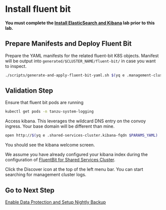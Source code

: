 # Install fluent bit

**You must complete the [Install ElasticSearch and Kibana](../shared-services-cluster/06_ek_scc.md) lab prior to this lab.**

## Prepare Manifests and Deploy Fluent Bit

Prepare the YAML manifests for the related fluent-bit K8S objects.  Manifest will be output into `generated/$CLUSTER_NAME/fluent-bit/` in case you want to inspect.

```bash
./scripts/generate-and-apply-fluent-bit-yaml.sh $(yq e .management-cluster.name $PARAMS_YAML)
```

## Validation Step

Ensure that fluent bit pods are running

```bash
kubectl get pods -n tanzu-system-logging
```

Access kibana.  This leverages the wildcard DNS entry on the convoy ingress.  Your base domain will be different than mine.

```bash
open http://$(yq e .shared-services-cluster.kibana-fqdn $PARAMS_YAML)
```

You should see the kibana welcome screen.  

We assume you have already configured your kibana index during the configuration of [FluentBit for Shared Services Cluster](../shared-services-cluster/07_fluentbit_ssc.md).

Click the Discover icon at the top of the left menu bar.  You can start searching for management cluster logs.

## Go to Next Step

[Enable Data Protection and Setup Nightly Backup](10_velero_mgmt.md)
